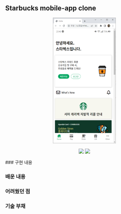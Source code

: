 ## Starbucks mobile-app clone

<p align='center'>
<img src=forREADME.png width=200px, height=400px>
</p>
<p align='center'>
    <img src="https://img.shields.io/badge/Html5-E34F26?style=flat-square&logo=Html5&logoColor=white"/>
    <img src="https://img.shields.io/badge/Css3-1572B6?style=flat-square&logo=Css3&logoColor=white"/>
</p>
### 구현 내용

### 배운 내용

### 어려웠던 점

### 기술 부채
